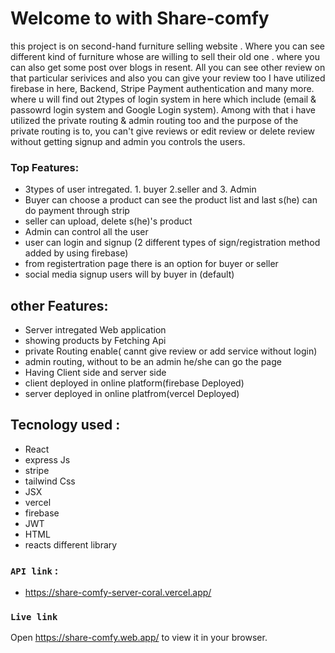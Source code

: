 # Welcome to with Share-comfy
this project is on second-hand furniture selling website . Where you can see different kind of furniture whose are willing to sell their old one . 
where you can also get some post over blogs in resent. All you can see other review on that particular serivices and also you can give your review too
I have utilized firebase in here, Backend, Stripe Payment authentication and many more. where u will find out 2types of login system in here
which include (email & passowrd login system and Google Login system).
Among with that i have utilized the private routing & admin routing too and the purpose of the private routing is to, 
you can't give reviews or edit review or delete review without getting signup  and admin you controls the users. 

### Top Features:
- 3types of user intregated. 1. buyer 2.seller and 3. Admin
- Buyer can choose a product can see the product list and last s(he) can do payment through strip
- seller can upload, delete s(he)'s product
- Admin can control all the user 
- user can login and signup (2 different types of sign/registration method added by using firebase)
- from registertration page there is an option for buyer or seller
- social media signup users will by buyer in (default)

## other Features:
- Server intregated Web application 
- showing products by Fetching Api
- private Routing enable( cannt give review or add service without login) 
- admin routing, without to be an admin he/she can go the page
- Having Client side and server side
- client deployed in online platform(firebase Deployed) 
- server deployed in online platfrom(vercel Deployed)

## Tecnology used :
- React
- express Js
- stripe
- tailwind Css
- JSX
- vercel
- firebase
- JWT
- HTML
- reacts different library 

### `API link` :
- https://share-comfy-server-coral.vercel.app/

### `Live link`
Open https://share-comfy.web.app/ to view it in your browser.
